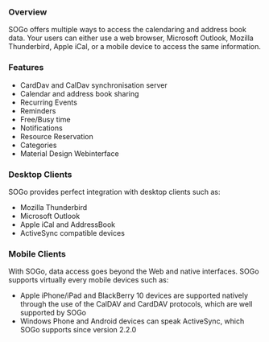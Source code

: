 ### Overview

SOGo offers multiple ways to access the calendaring and address book data. Your users can either use a web browser, Microsoft Outlook, Mozilla Thunderbird, Apple iCal, or a mobile device to access the same information.

### Features

 * CardDav and CalDav synchronisation server
 * Calendar and address book sharing
 * Recurring Events
 * Reminders
 * Free/Busy time
 * Notifications
 * Resource Reservation
 * Categories
 * Material Design Webinterface

### Desktop Clients

SOGo provides perfect integration with desktop clients such as:

 * Mozilla Thunderbird
 * Microsoft Outlook
 * Apple iCal and AddressBook
 * ActiveSync compatible devices

### Mobile Clients

With SOGo, data access goes beyond the Web and native interfaces. SOGo supports virtually every mobile devices such as:

 * Apple iPhone/iPad and BlackBerry 10 devices are supported natively through the use of the CalDAV and CardDAV protocols, which are well supported by SOGo
 * Windows Phone and Android devices can speak ActiveSync, which SOGo supports since version 2.2.0
